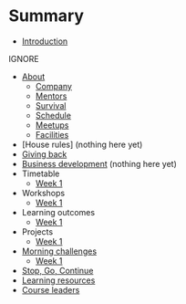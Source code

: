 # Summary

* [Introduction](README.md)


IGNORE

* [About](about/README.md)
   * [Company](about/company.md)
   * [Mentors](about/mentors.md)
   * [Survival](about/money.md)
   * [Schedule](about/schedule.md)
   * [Meetups](about/meetups.md)   
   * [Facilities](about/facilities.md)
* [House rules]
  (nothing here yet)
* [Giving back](giving/README.md)
* [Business development](business/README.md)
  (nothing here yet) 
* Timetable
   * [Week 1](timetable/week1.md) 
* Workshops
   * [Week 1](workshops/week1.md)
* Learning outcomes
   * [Week 1](patterns/week1/README.md)   
* Projects
   * [Week 1](projects/week1.md)
* [Morning challenges](challenges/README.md)
   * [Week 1](challenges/week1.md)
* [Stop, Go, Continue](sgc/README.md)  
* [Learning resources](resources.md)  
* [Course leaders](leaders/README.md)  

